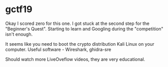# gctf19

Okay I scored zero for this one. I got stuck at the second step for the "Beginner's Quest". Starting to learn and Googling during the "competition" isn't enough.

It seems like you need to boot the crypto distribution Kali Linux on your computer. Useful software - Wireshark, ghidra-sre

Should watch more LiveOveflow videos, they are very educational.
